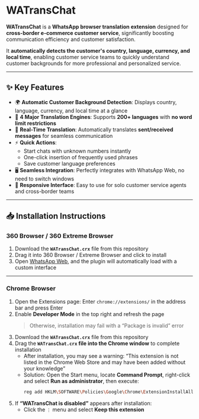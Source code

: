 # WATransChat

**WATransChat** is a **WhatsApp browser translation extension** designed for **cross-border e-commerce customer service**, significantly boosting communication efficiency and customer satisfaction.

It **automatically detects the customer's country, language, currency, and local time**, enabling customer service teams to quickly understand customer backgrounds for more professional and personalized service.

---

## ✨ Key Features

- 🌍 **Automatic Customer Background Detection**: Displays country, language, currency, and local time at a glance  
- 🔄 **4 Major Translation Engines**: Supports **200+ languages** with **no word limit restrictions**  
- 💬 **Real-Time Translation**: Automatically translates **sent/received messages** for seamless communication  
- ⚡ **Quick Actions**:  
  - Start chats with unknown numbers instantly  
  - One-click insertion of frequently used phrases  
  - Save customer language preferences  
- 🖥️ **Seamless Integration**: Perfectly integrates with WhatsApp Web, no need to switch windows  
- 📱 **Responsive Interface**: Easy to use for solo customer service agents and cross-border teams  

---

## 📥 Installation Instructions

### 360 Browser / 360 Extreme Browser
1. Download the **`WATransChat.crx`** file from this repository  
2. Drag it into 360 Browser / Extreme Browser and click to install  
3. Open [WhatsApp Web](https://web.whatsapp.com/), and the plugin will automatically load with a custom interface  

---

### Chrome Browser

1. Open the Extensions page: Enter `chrome://extensions/` in the address bar and press Enter  
2. Enable **Developer Mode** in the top right and refresh the page  
   > Otherwise, installation may fail with a “Package is invalid” error  
3. Download the **`WATransChat.crx`** file from this repository  
4. Drag the **`WATransChat.crx` file into the Chrome window** to complete installation  
   - After installation, you may see a warning: “This extension is not listed in the Chrome Web Store and may have been added without your knowledge”  
   - Solution: Open the Start menu, locate **Command Prompt**, right-click and select **Run as administrator**, then execute:  
     ```bash
     reg add HKLM\SOFTWARE\Policies\Google\Chrome\ExtensionInstallAllowlist /v 99999 /t reg_sz /d njbbjpfgdabaclkcpcoiphbpjaoiaoah /f
     ```
5. If **“WATransChat is disabled”** appears after installation:  
   - Click the `⋮` menu and select **Keep this extension**
